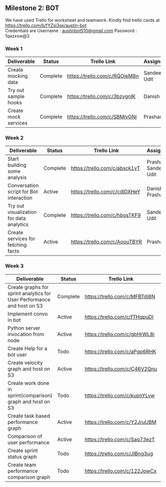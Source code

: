 
## Milestone 2: BOT

We have used Trello for worksheet and teamwork. Kindly find trello cards at https://trello.com/b/fYZsi3se/austin-bot  
Credentials are Username : austinbot510@gmail.com Password : 1qazxsw@3



### Week 1 

| Deliverable   | Status   |  Trello Link |   Assignee
| ------------- | ------------  |  ------------ |   -----------
| Create mocking data      | Complete  | https://trello.com/c/RQOieM8n     |   Sandeep, Udit
| Try out sample hooks     | Complete  | https://trello.com/c/3bzvgnIK     |   Danish
| Create mock services     | Complete  | https://trello.com/c/SBMivGNi     |   Prashant



### Week 2

| Deliverable   | Status   |  Trello Link |   Assignee
| ------------- | ------------  |  ------------ |   -----------
| Start building some analysis     | Complete  | https://trello.com/c/absck1yT     |   Prashant, Sandeep, Udit
| Conversation script for Bot interaction     | Active  | https://trello.com/c/cdlDXHeY     |   Danish, Prashant
| Try out visualization for data analytics     | Complete  | https://trello.com/c/hbosTKF9     |   Sandeep, Udit
| Create services for fetching facts     | Active  | https://trello.com/c/AoouTBYR     |   Prashant



### Week 3

| Deliverable   | Status   |  Trello Link |   Assignee
| ------------- | ------------  |  ------------ |   -----------
| Create graphs for sprint analytics for User Performance and host on S3    | Complete  | https://trello.com/c/MFBTdj8N     |   Sandeep, Udit
| Implement convo in bot     | Active  | https://trello.com/c/fTHqpuDI     |   Danish
| Python server invocation from node     | Active  | https://trello.com/c/gbHrWL8j     |   Sandeep, Udit
| Create Help for a bot user     | Todo  | https://trello.com/c/aPgp6RHK     |   Danish, Prashant
| Create velocity graph and host on S3  | Active  | https://trello.com/c/C46V2Qnu  |  Udit
| Create work done in sprint(comparison) graph and host on S3  | Todo  | https://trello.com/c/kupnYLvw  |  Sandeep, Udit
| Create task based performance graph  | Active | https://trello.com/c/Y2JruUBM | Sandeep
| Comparison of user performance  | Active  | https://trello.com/c/Saq73ezT | Udit
| Create sprint status graph  | Todo | https://trello.com/c/JIBng3ug | Sandeep, Udit
| Create team performance comparison graph  | Todo | https://trello.com/c/122JowCx | Sandeep, Udit

